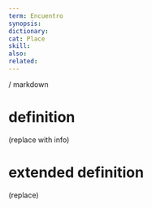 ```yaml
---
term: Encuentro
synopsis:
dictionary:
cat: Place
skill: 
also: 
related: 
---
```

/ 
  markdown
  # definition
  (replace with info)
  # extended definition
  (replace)
